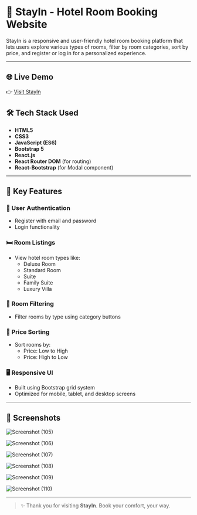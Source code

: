 # 🏨 StayIn - Hotel Room Booking Website

StayIn is a responsive and user-friendly hotel room booking platform that lets users explore various types of rooms, filter by room categories, sort by price, and register or log in for a personalized experience.

---

## 🌐 Live Demo

👉 [Visit StayIn](https://candid-hotteok-faf6eb.netlify.app/)  


## 🛠️ Tech Stack Used

- **HTML5**
- **CSS3**
- **JavaScript (ES6)**
- **Bootstrap 5**
- **React.js**
- **React Router DOM** (for routing)
- **React-Bootstrap** (for Modal component)

---

## 🚀 Key Features

### 🔐 User Authentication
- Register with email and password
- Login functionality
  

### 🛏️ Room Listings
- View hotel room types like:
  - Deluxe Room
  - Standard Room
  - Suite
  - Family Suite
  - Luxury Villa

### 🎯 Room Filtering
- Filter rooms by type using category buttons

### 💸 Price Sorting
- Sort rooms by:
  - Price: Low to High
  - Price: High to Low

### 🖥️ Responsive UI
- Built using Bootstrap grid system
- Optimized for mobile, tablet, and desktop screens


---

## 📸 Screenshots

![Screenshot (105)](https://github.com/user-attachments/assets/cff48e74-cfac-4076-abbe-d3d363d08acd)

![Screenshot (106)](https://github.com/user-attachments/assets/cbb73643-e758-4aca-9580-ebaf879d192d)

![Screenshot (107)](https://github.com/user-attachments/assets/04ed96dc-6f1c-491d-8542-44f5408873c9)

![Screenshot (108)](https://github.com/user-attachments/assets/7debde36-db19-4d9d-bf2b-b8a716ad6b7f)

![Screenshot (109)](https://github.com/user-attachments/assets/55ffb729-34a9-4f00-8a2e-130f5f475183)

![Screenshot (110)](https://github.com/user-attachments/assets/dc55ba4d-48a3-4ca6-ae06-42d9866e0af6)



---


> ✨ Thank you for visiting **StayIn**. Book your comfort, your way.
